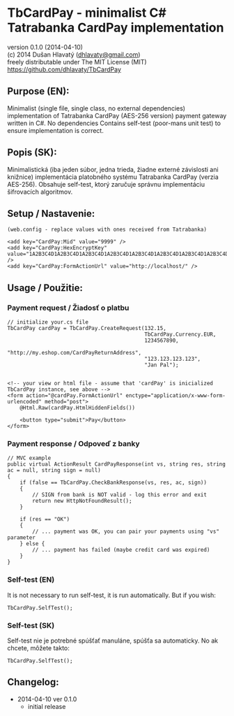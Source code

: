 TbCardPay - minimalist C# Tatrabanka CardPay implementation
==================================================
version 0.1.0 (2014-04-10)  
(c) 2014 Dušan Hlavatý (dhlavaty@gmail.com)  
freely distributable under The MIT License (MIT)  
https://github.com/dhlavaty/TbCardPay


Purpose (EN):
-------------

Minimalist (single file, single class, no external dependencies) implementation of Tatrabanka CardPay (AES-256 version) payment gateway written in C#. No dependencies Contains self-test (poor-mans unit test) to ensure implementation is correct.

Popis (SK):
-----------

Minimalistická (iba jeden súbor, jedna trieda, žiadne externé závislosti ani knižnice) implementácia platobného systému Tatrabanka CardPay (verzia AES-256). Obsahuje self-test, ktorý zaručuje správnu implementáciu šifrovacích algoritmov.

Setup / Nastavenie:
-------------------

    (web.config - replace values with ones received from Tatrabanka)
    
    <add key="CardPay:Mid" value="9999" />
    <add key="CardPay:HexEncryptKey" value="1A2B3C4D1A2B3C4D1A2B3C4D1A2B3C4D1A2B3C4D1A2B3C4D1A2B3C4D1A2B3C4D" />
    <add key="CardPay:FormActionUrl" value="http://localhost/" />


Usage / Použitie:
-----------------

### Payment request / Žiadosť o platbu

    // initialize your.cs file
    TbCardPay cardPay = TbCardPay.CreateRequest(132.15,
                                                TbCardPay.Currency.EUR,
                                                1234567890, 
                                                "http://my.eshop.com/CardPayReturnAddress", 
                                                "123.123.123.123", 
                                                "Jan Pal");
                                                
                                                
    <!-- your view or html file - assume that 'cardPay' is inicialized TbCardPay instance, see above -->
    <form action="@cardPay.FormActionUrl" enctype="application/x-www-form-urlencoded" method="post">
        @Html.Raw(cardPay.HtmlHiddenFields())
        
        <button type="submit">Pay</button>
    </form>

### Payment response / Odpoveď z banky

    // MVC example
    public virtual ActionResult CardPayResponse(int vs, string res, string ac = null, string sign = null)
    {
        if (false == TbCardPay.CheckBankResponse(vs, res, ac, sign))
        {
            // SIGN from bank is NOT valid - log this error and exit
            return new HttpNotFoundResult();
        }

        if (res == "OK")
        {
            // ... payment was OK, you can pair your payments using "vs" parameter
        } else {
            // ... payment has failed (maybe credit card was expired)
        }
    }

### Self-test (EN)

It is not necessary to run self-test, it is run automatically. But if you wish:

    TbCardPay.SelfTest();

### Self-test (SK)

Self-test nie je potrebné spúšťať manuláne, spúšťa sa automaticky. No ak chcete, môžete takto:

    TbCardPay.SelfTest();

Changelog:
----------

* 2014-04-10 ver 0.1.0
   - initial release
